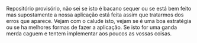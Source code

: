 Repositório provisório, não sei se isto é bacano sequer ou se está bem feito mas supostamente a nossa aplicação está feita assim que tratarmos dos erros que aparece. Vejam com o calude isto, vejam se é uma boa estratégia ou se ha melhores formas de fazer a aplicação. Se isto for uma ganda merda caguem e tentem implementar aos poucos as vossas coisas.
